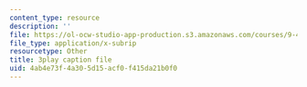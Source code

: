```yaml
---
content_type: resource
description: ''
file: https://ol-ocw-studio-app-production.s3.amazonaws.com/courses/9-40-introduction-to-neural-computation-spring-2018/4ab4e73f4a305d15acf0f415da21b0f0_N-49t1j-XWY.vtt
file_type: application/x-subrip
resourcetype: Other
title: 3play caption file
uid: 4ab4e73f-4a30-5d15-acf0-f415da21b0f0
---
```

